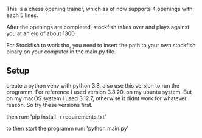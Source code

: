 This is a chess opening trainer, which as of now supports 4 openings with each 5 lines.

After the openings are completed, stockfish takes over and plays against you at an elo of about 1300. 

For Stockfish to work tho, you need to insert the path to your own stockfish binary on your computer in the main.py file.

## Setup
create a python venv with python 3.8, also use this version to run the programm. For reference I used version 3.8.20. on my ubuntu system. But on my macOS system I used 3.12.7, otherwise it didnt work for whatever reason. So try these versions first.

then run: 'pip install -r requirements.txt'

to then start the programm run: 'python main.py' 